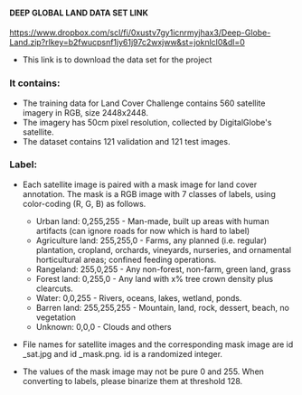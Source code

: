 #### DEEP GLOBAL LAND DATA SET LINK

https://www.dropbox.com/scl/fi/0xustv7gy1icnrmyjhax3/Deep-Globe-Land.zip?rlkey=b2fwucpsnf1jy61j97c2wxjww&st=joknlcl0&dl=0

- This link is to download the data set for the project

### It contains:
  - The training data for Land Cover Challenge contains 560 satellite imagery in RGB, size 2448x2448.
- The imagery has 50cm pixel resolution, collected by DigitalGlobe's satellite.
- The dataset contains 121 validation and 121 test images.

### Label:
- Each satellite image is paired with a mask image for land cover annotation. The mask is a RGB image with 7 classes of labels, using color-coding (R, G, B) as follows.

    - Urban land: 0,255,255 - Man-made, built up areas with human artifacts (can ignore roads for now which is hard to label)
    - Agriculture land: 255,255,0 - Farms, any planned (i.e. regular) plantation, cropland, orchards, vineyards, nurseries, and ornamental horticultural areas; confined feeding operations.
    - Rangeland: 255,0,255 - Any non-forest, non-farm, green land, grass
    - Forest land: 0,255,0 - Any land with x% tree crown density plus clearcuts.
    - Water: 0,0,255 - Rivers, oceans, lakes, wetland, ponds.
    - Barren land: 255,255,255 - Mountain, land, rock, dessert, beach, no vegetation
    - Unknown: 0,0,0 - Clouds and others
- File names for satellite images and the corresponding mask image are id _sat.jpg and id _mask.png. id is a randomized integer.
- The values of the mask image may not be pure 0 and 255. When converting to labels, please binarize them at threshold 128.
  
  
